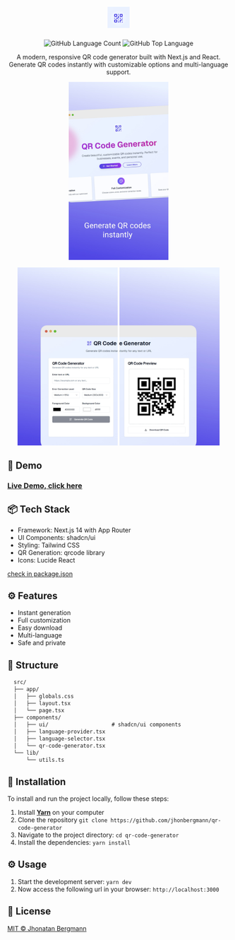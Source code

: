 <h1 align="center">
  <img width="10%" src="docs/assets/logo.png" alt="logo" >
</h1>

<p align="center">
  <img alt="GitHub Language Count" src="https://img.shields.io/github/languages/count/jhonbergmann/qr-code-generator" />
  <img alt="GitHub Top Language" src="https://img.shields.io/github/languages/top/jhonbergmann/qr-code-generator" />
</p>

<p align="center">A modern, responsive QR code generator built with Next.js and React. Generate QR codes instantly with customizable options and multi-language support.</p>

<p align="center">
  <img width="45%" src="docs/assets/screenshot-1.jpg" alt="screenshot" >
</p>

<p align="center">
  <img width="45%" src="docs/assets/screenshot-2.jpg" alt="screenshot" >
  <img width="45%" src="docs/assets/screenshot-3.jpg" alt="screenshot" >
</p>

## 🔺 Demo

### [Live Demo, click here](https://qrgen-easy.vercel.app/)

## 📦 Tech Stack

- Framework: Next.js 14 with App Router
- UI Components: shadcn/ui
- Styling: Tailwind CSS
- QR Generation: qrcode library
- Icons: Lucide React

[check in package.json](/package.json)

## ⚙️ Features

- Instant generation
- Full customization
- Easy download
- Multi-language
- Safe and private

## 📂 Structure

```
  src/
  ├── app/
  │   ├── globals.css
  │   ├── layout.tsx
  │   └── page.tsx
  ├── components/
  │   ├── ui/                    # shadcn/ui components
  │   ├── language-provider.tsx
  │   ├── language-selector.tsx
  │   └── qr-code-generator.tsx
  └── lib/
      └── utils.ts
```

## 🔩 Installation

To install and run the project locally, follow these steps:

1. Install [**Yarn**](https://yarnpkg.com/) on your computer
1. Clone the repository `git clone https://github.com/jhonbergmann/qr-code-generator`
1. Navigate to the project directory: `cd qr-code-generator`
1. Install the dependencies: `yarn install`

## ⚙️ Usage

1. Start the development server: `yarn dev`
1. Now access the following url in your browser: `http://localhost:3000`

## 📝 License

[MIT © Jhonatan Bergmann](https://github.com/jhonbergmann/qr-code-generator/blob/main/LICENSE)
